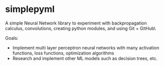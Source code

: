 # simplepyml

A simple Neural Network library to experiment with backpropagation calculus,
convolutions, creating python modules, and using Git + GitHub\

Goals:
- Implement multi layer perceptron neural networks with many activation functions,
loss functions, optimization algorithms
- Research and implement other ML models such as decision trees, etc.